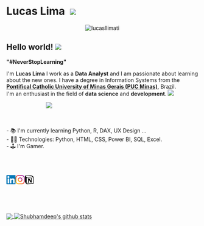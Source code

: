 # Lucas Lima &nbsp;<img src="https://github.com/TheDudeThatCode/TheDudeThatCode/blob/master/Assets/Rocket.gif" width="30px">
<p align="center"> <img src="https://komarev.com/ghpvc/?username=lucasllimati" alt="lucasllimati" /> </p>

<!-- <img src="https://github.com/lucasllimati/lucasllimati/blob/main/image/foto1.png" min-width="400px" max-width="400px" width="400px" align="right">
<p align="left"> -->
 
## Hello world!&nbsp;<img src="https://github.com/TheDudeThatCode/TheDudeThatCode/blob/master/Assets/Earth.gif" width="24px">

<p><b>"#NeverStopLearning"</b><p>
<p>
    I'm <b>Lucas Lima</b> I work as a <b>Data Analyst</b> and I am passionate about learning about the new ones. I have a degree in Information Systems from the <a href="https://www.pucminas.br/"><b>Pontifical Catholic University of Minas Gerais (PUC Minas)</b></a>, Brazil.<br>
    I'm an enthusiast in the field of <b>data science</b> and <b>development</b>.
    <img src="https://github.com/TheDudeThatCode/TheDudeThatCode/blob/master/Assets/Developer.gif" width="30px">
    <br>
</p>

<p>
  <!-- <img align="left" width="400px" src="https://media.giphy.com/media/JkVnfE54QdOMQBxmHg/giphy.gif"/> -->
  <img align="right"width="400px"src="https://media.giphy.com/media/dWesBcTLavkZuG35MI/giphy.gif"/>
</p>

<br><br><br>

<p>
  <!-- - <img width="30px" src="https://github.com/lucasllimati/lucasllimati/blob/main/image/books.svg" /> I'm currently learning Python, R, DAX, UX Design ...<br>
  - <img width="30px" src="https://github.com/lucasllimati/lucasllimati/blob/main/image/dashboard.svg" /> Technologies: Python, HTML, CSS, Power BI, SQL, Excel.<br>
  - <img width="30px" src="https://github.com/lucasllimati/lucasllimati/blob/main/image/player.svg" /> I'm Gamer.<br> -->
  - 📚 I'm currently learning Python, R, DAX, UX Design ...<br>
  - 👨‍💻 Technologies: Python, HTML, CSS, Power BI, SQL, Excel.<br>
  - 🕹️ I'm Gamer.<br>
</p>
  
<br><br>

<p align="center">
  <a href="https://www.linkedin.com/in/lucasllimati/"><img align="left" alt="Lucas Lima | Linkedin" width="24px"
                                                              src="https://github.com/lucasllimati/lucasllimati/blob/main/image/linkedin-in.svg" /></a>
  <a href="https://www.instagram.com/olukaslima_"><img align="left" alt="Lucas Lima | Instagram" width="24px"
                                                          src="https://github.com/lucasllimati/lucasllimati/blob/main/image/instagram.svg" /></a>
  <a href="https://www.notion.so/Lucas-Louren-o-de-Lima-9b861c29195143f0a522968c03baddc0"><img align="left" alt="Lucas Lima | Notion" width="24px"
                                                          src="https://github.com/lucasllimati/lucasllimati/blob/main/image/notion.svg" /></a>
  <!-- <a href="mailto:juniortorres.mth@gmail.com"><img align="left" alt="Lucas Lima | Gmail" width="26px"
                                                   src="https://github.com/lucasllimati/lucasllimati/blob/main/image/gmail.svg" /></a> -->
</p>

<br><br><br><br><br>

<a href="https://github.com/lucasllimati">
  <img align="center" src="https://github-readme-stats.vercel.app/api/top-langs/?username=lucasllimati&&langs_count=3&theme=tokyonight&hide_langs_below=1" />
</a>

<a href="https://github.com/lucasllimati">
 <img align="center" src="https://github-readme-stats.vercel.app/api?username=lucasllimati&show_icons=true&theme=tokyonight&line_height=27" alt="Shubhamdeep's github stats"/>
</a>
<br><br><br>

